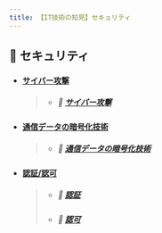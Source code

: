 ```yaml
---
title: 【IT技術の知見】セキュリティ
---
```


## 🔐 セキュリティ

* #### <u>サイバー攻撃</u>
  >    * ##### 📖 [︎サイバー攻撃](https://hiroki-it.github.io/tech-notebook-mkdocs/security/security_cyber_attacks.html)
* #### <u>通信データの暗号化技術</u>
  >    * ##### 📖 [︎通信データの暗号化技術](https://hiroki-it.github.io/tech-notebook-mkdocs/security/security_encryption_technology.html)
* #### <u>認証/認可</u>
  >    * ##### 📖 [︎認証](https://hiroki-it.github.io/tech-notebook-mkdocs/security/security_auth_authentication.html)
  >    * ##### 📖 [︎認可](https://hiroki-it.github.io/tech-notebook-mkdocs/security/security_auth_authorization.html)

<br>

